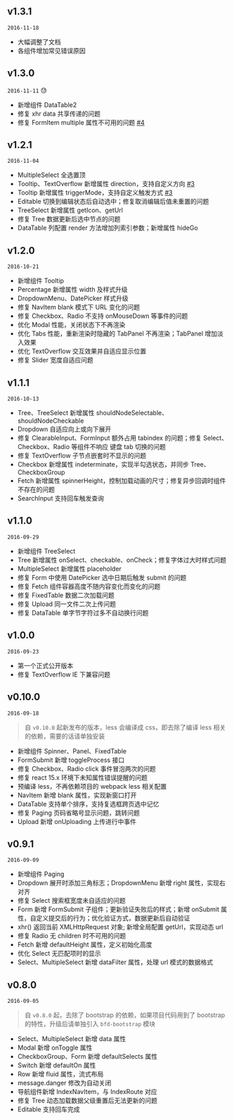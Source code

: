 ## v1.3.1

`2016-11-18`

- 大幅调整了文档
- 各组件增加常见错误原因


## v1.3.0

`2016-11-11` 😓

- 新增组件 DataTable2
- 修复 xhr data 共享传递的问题
- 修复 FormItem multiple 属性不可用的问题 [#4](https://github.com/baifendian/bfd-ui/issues/4)


## v1.2.1

`2016-11-04`

- MultipleSelect 全选置顶
- Tooltip、TextOverflow 新增属性 direction，支持自定义方向 [#3](https://github.com/baifendian/bfd-ui/issues/3)
- Tooltip 新增属性 triggerMode，支持自定义触发方式 [#3](https://github.com/baifendian/bfd-ui/issues/3)
- Editable 切换到编辑状态后自动选中；修复取消编辑后值未重置的问题
- TreeSelect 新增属性 getIcon、getUrl
- 修复 Tree 数据更新后选中节点的问题
- DataTable 列配置 render 方法增加列索引参数；新增属性 hideGo


## v1.2.0

`2016-10-21`

- 新增组件 Tooltip
- Percentage 新增属性 width 及样式升级
- DropdownMenu、DatePicker 样式升级
- 修复 NavItem blank 模式下 URL 变化的问题
- 修复 Checkbox、Radio 不支持 onMouseDown 等事件的问题
- 优化 Modal 性能，关闭状态下不再渲染
- 优化 Tabs 性能，重新渲染时隐藏的 TabPanel 不再渲染；TabPanel 增加淡入效果
- 优化 TextOverflow 交互效果并自适应显示位置
- 修复 Slider 宽度自适应问题


## v1.1.1

`2016-10-13`

- Tree、TreeSelect 新增属性 shouldNodeSelectable、shouldNodeCheckable
- Dropdown 自适应向上或向下展开
- 修复 ClearableInput、FormInput 额外占用 tabindex 的问题；修复 Select、Checkbox、Radio 等组件不响应 键盘 tab 切换的问题
- 修复 TextOverflow 子节点嵌套时不显示的问题
- Checkbox 新增属性 indeterminate，实现半勾选状态，并同步 Tree、CheckboxGroup
- Fetch 新增属性 spinnerHeight，控制加载动画的尺寸；修复异步回调时组件不存在的问题
- SearchInput 支持回车触发查询


## v1.1.0

`2016-09-29`

- 新增组件 TreeSelect
- Tree 新增属性 onSelect、checkable、onCheck；修复字体过大时样式问题
- MultipleSelect 新增属性 placeholder
- 修复 Form 中使用 DatePicker 选中日期后触发 submit 的问题
- 修复 Fetch 组件容器高度不随内容变化而变化的问题
- 修复 FixedTable 数据二次加载问题
- 修复 Upload 同一文件二次上传问题
- 修复 DataTable 单字节字符过多不自动换行问题


## v1.0.0

`2016-09-23`

- 第一个正式公开版本
- 修复 TextOverflow IE 下兼容问题


## v0.10.0

`2016-09-18`

> 自 `v0.10.0` 起新发布的版本，less 会编译成 css，即去除了编译 less 相关的依赖，需要的话请单独安装

- 新增组件 Spinner、Panel、FixedTable
- FormSubmit 新增 toggleProcess 接口
- 修复 Checkbox、Radio click 事件冒泡两次的问题
- 修复 react 15.x 环境下未知属性错误提醒的问题
- 预编译 less，不再依赖项目的 webpack less 相关配置
- NavItem 新增 blank 属性，实现新窗口打开
- DataTable 支持单个排序，支持复选框跨页选中记忆
- 修复 Paging 页码省略号显示问题，跳转问题
- Upload 新增 onUploading 上传进行中事件


## v0.9.1

`2016-09-09`

- 新增组件 Paging
- Dropdown 展开时添加三角标志；DropdownMenu 新增 right 属性，实现右对齐
- 修复 Select 搜索框宽度未自适应的问题
- Form 新增 FormSubmit 子组件；更新验证失败后的样式；新增 onSubmit 属性，自定义提交后的行为；优化验证方式，数据更新后自动验证
- xhr() 返回当前 XMLHttpRequest 对象; 新增全局配置 getUrl，实现动态 url
- 修复 Radio 无 children 时不可用的问题
- Fetch 新增 defaultHeight 属性，定义初始化高度
- 优化 Select 无匹配项时的显示
- Select、MultipleSelect 新增 dataFilter 属性，处理 url 模式的数据格式


## v0.8.0

`2016-09-05`

> 自 `v0.8.0` 起，去除了 bootstrap 的依赖，如果项目代码用到了 bootstrap 的特性，升级后请单独引入 `bfd-bootstrap` 模块

- Select、MultipleSelect 新增 data 属性
- Modal 新增 onToggle 属性
- CheckboxGroup、Form 新增 defaultSelects 属性
- Switch 新增 defaultOn 属性
- Row 新增 fluid 属性，流式布局
- message.danger 修改为自动关闭
- 导航组件新增 IndexNavItem，与 IndexRoute 对应
- 修复 Tree 动态加载数据父级重置后无法更新的问题
- Editable 支持回车完成
